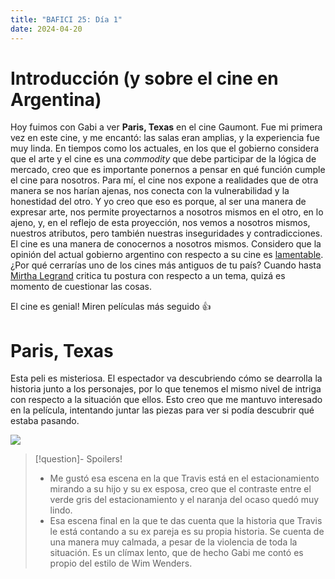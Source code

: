 ```yaml
---
title: "BAFICI 25: Día 1"
date: 2024-04-20
---
```

# Introducción (y sobre el cine en Argentina)
Hoy fuimos con Gabi a ver **Paris, Texas** en el cine Gaumont. Fue mi primera vez en este cine, y me encantó: las salas eran amplias, y la experiencia fue muy linda. En tiempos como los actuales, en los que el gobierno considera que el arte y el cine es una *commodity* que debe participar de la lógica de mercado, creo que es importante ponernos a pensar en qué función cumple el cine para nosotros. Para mí, el cine nos expone a realidades que de otra manera se nos harían ajenas, nos conecta con la vulnerabilidad y la honestidad del otro. Y yo creo que eso es porque, al ser una manera de expresar arte, nos permite proyectarnos a nosotros mismos en el otro, en lo ajeno, y, en el reflejo de esta proyección, nos vemos a nosotros mismos, nuestros atributos, pero también nuestras inseguridades y contradicciones. El cine es una manera de conocernos a nosotros mismos.  Considero que la opinión del actual gobierno argentino con respecto a su cine es [lamentable](https://www.cronista.com/economia-politica/recortes-incaase-viene-un-nuevo-ajuste-con-despidos-en-un-historico-instituto-y-los-trabajadores-denuncian-su-destruccion/). ¿Por qué cerrarías uno de los cines más antiguos de tu país? Cuando hasta [Mirtha Legrand](https://www.clarin.com/fama/mirtha-legrand-pidio-cierre-cine-gaumont-envio-mensaje-milei_0_mz09jyakkd.html) critica tu postura con respecto a un tema, quizá es momento de cuestionar las cosas.

El cine es genial! Miren películas más seguido ​👍​

# Paris, Texas 

Esta peli es misteriosa. El espectador va descubriendo cómo se dearrolla la historia junto a los personajes, por lo que tenemos el mismo nivel de intriga con respecto a la situación que ellos. Esto creo que me mantuvo interesado en la película, intentando juntar las piezas para ver si podía descubrir qué estaba pasando.

<img src="https://www.premiumbeat.com/blog/wp-content/uploads/2020/12/Paris-Texas-Cinematography-21.jpg">

> [!question]- Spoilers!
> - Me gustó esa escena en la que Travis está en el estacionamiento mirando a su hijo y su ex esposa, creo que el contraste entre el verde gris del estacionamiento y el naranja del ocaso quedó muy lindo.
> - Esa escena final en la que te das cuenta que la historia que Travis le está contando a su ex pareja es su propia historia. Se cuenta de una manera muy calmada, a pesar de la violencia de toda la situación. Es un clímax lento, que de hecho Gabi me contó es propio del estilo de Wim Wenders.